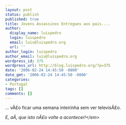 ```yaml
---
layout: post
status: publish
published: true
title: Jovens Assassinos Entregues aos pais....
author:
  display_name: luispedro
  login: luispedro
  email: luis@luispedro.org
  url: ''
author_login: luispedro
author_email: luis@luispedro.org
wordpress_id: 375
wordpress_url: http://blog.luispedro.org/?p=375
date: '2006-02-24 14:45:50 -0800'
date_gmt: '2006-02-24 14:45:50 -0800'
categories:
- Portugal
tags: []
comments: []
---
```

<p>... v&Atilde;&pound;o ficar uma semana inteirinha sem ver televis&Atilde;&pound;o.</p>
<p><em>E, a&Atilde;&shy;, que isto n&Atilde;&pound;o volte a acontecer!<&#47;em></p>
